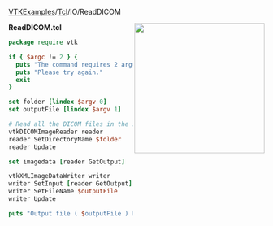 [VTKExamples](/home/)/[Tcl](/Tcl)/IO/ReadDICOM

<img align="right" src="https://github.com/lorensen/VTKExamples/blob/gh-pages/Testing/Baseline/IO/TestReadDICOM.png?raw=true" width="256" />

**ReadDICOM.tcl**
```tcl
package require vtk

if { $argc != 2 } {
  puts "The command requires 2 arguments."
  puts "Please try again."
  exit
}

set folder [lindex $argv 0]
set outputFile [lindex $argv 1]

# Read all the DICOM files in the specified directory.
vtkDICOMImageReader reader
reader SetDirectoryName $folder
reader Update

set imagedata [reader GetOutput]

vtkXMLImageDataWriter writer
writer SetInput [reader GetOutput]
writer SetFileName $outputFile
writer Update

puts "Output file ( $outputFile ) has been correctly saved."
```
